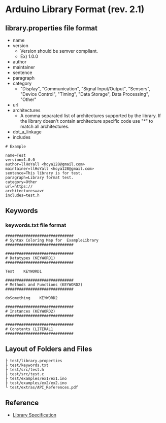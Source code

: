 # Arduino Library Format (rev. 2.1)

## library.properties file format

* name
* version
	+ Version should be semver compliant.
	+ Ex) 1.0.0
* author
* maintainer
* sentence
* paragraph
* category
	+ "Display", "Communication", "Signal Input/Output", "Sensors", "Device Control", "Timing", "Data Storage", Data Processing", "Other"
* url
* architectures
	+ A comma separated list of architectures supported by the library. If the library doesn't contain architecture specific code use "*" to match all architectures.
* dot_a_linkage
* includes

```
# Example

name=Test
version=1.0.0
author=llHoYall <hoya128@gmail.com>
maintainer=llHoYall <hoya128@gmail.com>
sentence=This library is for test.
paragraph=Library format test.
category=Other
url=https://
architectures=avr
includes=test.h
```

## Keywords

### keywords.txt file format

```
##############################
# Syntax Coloring Map for  ExampleLibrary
##############################

##############################
# Datatypes (KEYWORD1)
##############################

Test    KEYWORD1

##############################
# Methods and Functions (KEYWORD2)
##############################

doSomething    KEYWORD2

##############################
# Instances (KEYWORD2)
##############################

##############################
# Constants (LITERAL1
##############################
```

## Layout of Folders and Files

```
├ test/library.properties
├ test/keywords.txt
├ test/src/test.h
├ test/src/test.c
├ test/examples/ex1/ex1.ino
├ test/examples/ex2/ex2.ino
└ test/extras/API_References.pdf
```

## Reference

* [Library Specification](https://github.com/arduino/Arduino/wiki/Arduino-IDE-1.5:-Library-specification)
